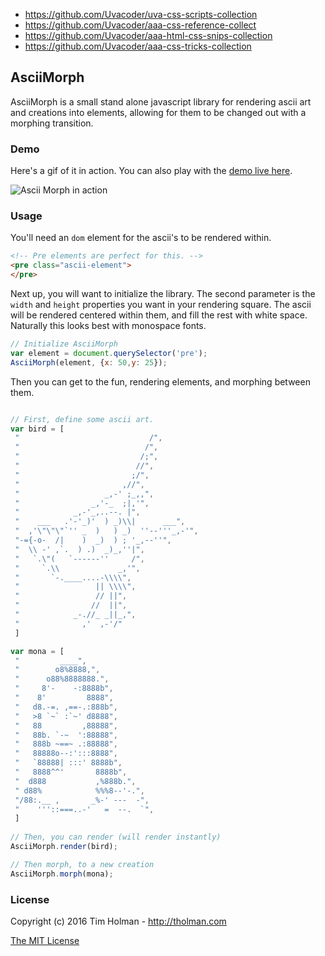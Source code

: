 - https://github.com/Uvacoder/uva-css-scripts-collection
- https://github.com/Uvacoder/aaa-css-reference-collect
- https://github.com/Uvacoder/aaa-html-css-snips-collection
- https://github.com/Uvacoder/aaa-css-tricks-collection


## AsciiMorph
AsciiMorph is a small stand alone javascript library for rendering ascii art and creations into elements, allowing for them to be changed out with a morphing transition.

### Demo
Here's a gif of it in action. You can also play with the [demo live here](http://codepen.io/tholman/full/BQLQyo).

![Ascii Morph in action](https://s3.amazonaws.com/tholman.com/static-assets/ascii-morph-demo.gif)

### Usage

You'll need an `dom` element for the ascii's to be rendered within.

```html
<!-- Pre elements are perfect for this. -->
<pre class="ascii-element">
</pre>
```

Next up, you will want to initialize the library. The second parameter is the `width` and `height` properties you want in your rendering square. The ascii will be rendered centered within them, and fill the rest with white space. Naturally this looks best with monospace fonts.

```javascript
// Initialize AsciiMorph
var element = document.querySelector('pre');
AsciiMorph(element, {x: 50,y: 25});
```

Then you can get to the fun, rendering elements, and morphing between them.

```javascript

// First, define some ascii art.
var bird = [
 "                             /",
 "                            /",
 "                           /;",
 "                          //",
 "                         ;/",
 "                       ,//",
 "                   _,-' ;_,,",
 "                _,'-_  ;|,'",
 "            _,-'_,..--. |",
 "    ___   .'-'_)'  ) _)\\|      ___",
 "  ,'\"\"\"`'' _  )   ) _)  ''--'''_,-'",
 "-={-o-  /|    )  _)  ) ; '_,--''",
 "  \\ -' ,`.  ) .)  _)_,''|",
 "   `.\"(   `------''     /",
 "     `.\\             _,'",
 "       `-.____....-\\\\",
 "                 || \\\\",
 "                 // ||",
 "                //  ||",
 "            _-.//_ _||_,",
 "              ,'  ,-'/"
 ]

var mona = [
 "         ____",
 "        o8%8888,",
 "      o88%8888888.",
 "     8'-    -:8888b",
 "    8'         8888",
 "   d8.-=. ,==-.:888b",
 "   >8 `~` :`~' d8888",
 "   88         ,88888",
 "   88b. `-~  ':88888",
 "   888b ~==~ .:88888",
 "   88888o--:':::8888",
 "   `88888| :::' 8888b",
 "   8888^^'       8888b",
 "  d888           ,%888b.",
 " d88%            %%%8--'-.",
 "/88:.__ ,       _%-' ---  -",
 "    '''::===..-'   =  --.  `",
 ]
 
// Then, you can render (will render instantly)
AsciiMorph.render(bird);

// Then morph, to a new creation
AsciiMorph.morph(mona);

```

### License

Copyright (c) 2016 Tim Holman - http://tholman.com

[The MIT License](https://github.com/tholman/ascii-morph/blob/master/license.md)
